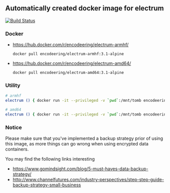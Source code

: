 ## Automatically created docker image for electrum

[![Build Status](https://travis-ci.org/encodeering/docker-electrum.svg?branch=master)](https://travis-ci.org/encodeering/docker-electrum)

### Docker

- https://hub.docker.com/r/encodeering/electrum-armhf/

    ```docker pull encodeering/electrum-armhf:3.1-alpine```

- https://hub.docker.com/r/encodeering/electrum-amd64/

    ```docker pull encodeering/electrum-amd64:3.1-alpine```

### Utility

```bash
# armhf
electrum () { docker run -it --privileged -v `pwd`:/mnt/tomb encodeering/electrum-armhf:3.1-alpine "$@"; }
```

```bash
# amd64
electrum () { docker run -it --privileged -v `pwd`:/mnt/tomb encodeering/electrum-amd64:3.1-alpine "$@"; }
```

### Notice

Please make sure that you've implemented a backup strategy prior of using this image, as more things can go wrong
when using encrypted data containers.

You may find the following links interesting

* https://www.gomindsight.com/blog/5-must-haves-data-backup-strategy/
* http://www.channelfutures.com/industry-perspectives/step-step-guide-backup-strategy-small-business
